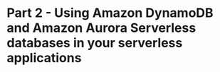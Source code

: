 # Part 2 - Using Amazon DynamoDB and Amazon Aurora Serverless databases in your serverless applications
